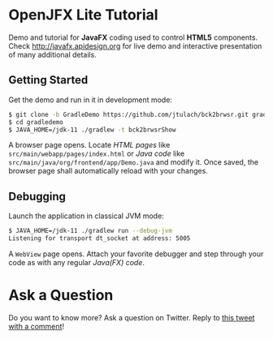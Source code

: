 
# OpenJFX Lite Tutorial

Demo and tutorial for **JavaFX** coding used to control **HTML5**
components. Check http://javafx.apidesign.org for live demo and interactive
presentation of many additional details.

## Getting Started

Get the demo and run in it in development mode:

```bash
$ git clone -b GradleDemo https://github.com/jtulach/bck2brwsr.git gradledemo
$ cd gradledemo
$ JAVA_HOME=/jdk-11 ./gradlew -t bck2brwsrShow
```

A browser page opens. Locate *HTML pages* like 
`src/main/webapp/pages/index.html` or *Java code* like 
`src/main/java/org/frontend/app/Demo.java` and modify it.
Once saved, the browser page shall automatically reload with your changes.

## Debugging

Launch the application in classical JVM mode:

```bash
$ JAVA_HOME=/jdk-11 ./gradlew run --debug-jvm
Listening for transport dt_socket at address: 5005
```
A `WebView` page opens. Attach your favorite debugger
and step through your code as with any regular <em>Java(FX) code</em>.

# Ask a Question

Do you want to know more? Ask a question on Twitter.
Reply to [this tweet with a comment](https://twitter.com/JaroslavTulach/status/1449827890300915718)!
